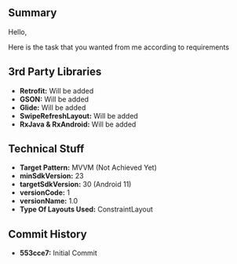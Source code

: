 <h2>Summary</h2>
Hello,

Here is the task that you wanted from me according to requirements


<h2>3rd Party Libraries</h2>
<ul>
<li><b>Retrofit:</b> Will be added</li> 
<li><b>GSON:</b> Will be added </li>
<li><b>Glide:</b> Will be added </li>
<li><b>SwipeRefreshLayout:</b> Will be added </li>
<li><b>RxJava & RxAndroid:</b> Will be added </li>
</ul>


<h2>Technical Stuff</h2>
<ul>
<li><b>Target Pattern:</b> MVVM (Not Achieved Yet) </li>
<li><b>minSdkVersion:</b> 23 </li>
<li><b>targetSdkVersion:</b> 30 (Android 11) </li>
<li><b>versionCode:</b> 1 </li>
<li><b>versionName:</b> 1.0 </li>
<li><b>Type Of Layouts Used:</b> ConstraintLayout </li>
</ul>


<h2>Commit History</h2>
<ul>
<li><b>553cce7:</b> Initial Commit </li>
</ul>